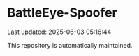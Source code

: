 # BattleEye-Spoofer

Last updated: 2025-06-03 05:16:44

This repository is automatically maintained.
